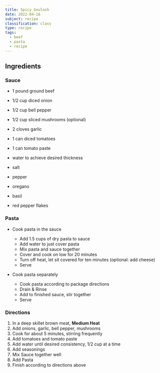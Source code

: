 ```yaml
---
title: Spicy Goulash
date: 2022-04-16
subject: recipe
classification: class
type: recipe
tags:
  - beef
  - pasta
  - recipe
---
```


## Ingredients

### Sauce

- 1 pound ground beef
- 1/2 cup diced onion
- 1/2 cup bell pepper
- 1/2 cup sliced mushrooms (optional)
- 2 cloves garlic
- 1 can diced tomatoes
- 1 can tomato paste
- water to achieve desired thickness

- salt
- pepper
- oregano
- basil
- red pepper flakes

### Pasta

- Cook pasta in the sauce

  - Add 1.5 cups of dry pasta to sauce
  - Add water to just cover pasta
  - Mix pasta and sauce together
  - Cover and cook on low for 20 minutes
  - Turn off heat, let sit covered for ten minutes (optional: add cheese)
  - Serve

- Cook pasta separately

  - Cook pasta according to package directions
  - Drain & Rinse
  - Add to finished sauce, stir together
  - Serve

### Directions

1. In a deep skillet brown meat, **Medium Heat**
2. Add onions, garlic, bell pepper, mushrooms
3. Cook for about 5 minutes, stirring frequently
4. Add tomatoes and tomato paste
5. Add water until desired consistency, 1/2 cup at a time
6. Add seasonings
7. Mix Sauce together well
8. Add Pasta
9. Finish according to directions above
